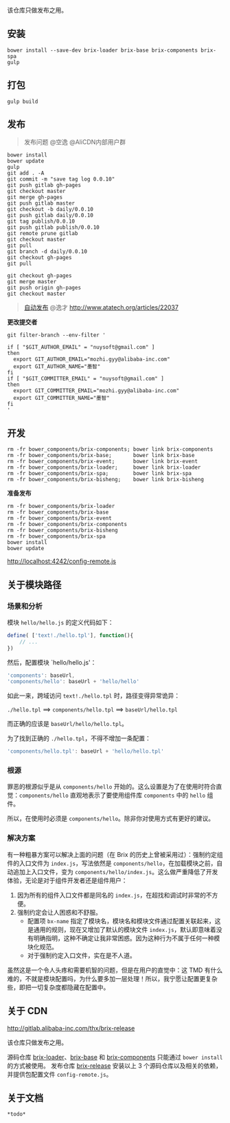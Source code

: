 该仓库只做发布之用。

## 安装

```shell
bower install --save-dev brix-loader brix-base brix-components brix-spa
gulp
```

## 打包

```shell
gulp build
```

## 发布

> 发布问题 @空逸 @AliCDN内部用户群

```shell
bower install
bower update
gulp
git add . -A
git commit -m "save tag log 0.0.10"
git push gitlab gh-pages
git checkout master
git merge gh-pages
git push gitlab master
git checkout -b daily/0.0.10
git push gitlab daily/0.0.10
git tag publish/0.0.10
git push gitlab publish/0.0.10
git remote prune gitlab
git checkout master
git pull
git branch -d daily/0.0.10
git checkout gh-pages
git pull

git checkout gh-pages
git merge master
git push origin gh-pages
git checkout master
```

> [自动发布](http://thx.tbsite.net/vegas/services/aone-server-side-build/) @逸才
> http://www.atatech.org/articles/22037

**更改提交者**

```shell
git filter-branch --env-filter '
 
if [ "$GIT_AUTHOR_EMAIL" = "nuysoft@gmail.com" ]
then
  export GIT_AUTHOR_EMAIL="mozhi.gyy@alibaba-inc.com"
  export GIT_AUTHOR_NAME="墨智"
fi
if [ "$GIT_COMMITTER_EMAIL" = "nuysoft@gmail.com" ]
then
  export GIT_COMMITTER_EMAIL="mozhi.gyy@alibaba-inc.com"
  export GIT_COMMITTER_NAME="墨智"
fi
'
```

## 开发

```shell
rm -fr bower_components/brix-components; bower link brix-components
rm -fr bower_components/brix-base;       bower link brix-base
rm -fr bower_components/brix-event;      bower link brix-event
rm -fr bower_components/brix-loader;     bower link brix-loader
rm -fr bower_components/brix-spa;        bower link brix-spa
rm -fr bower_components/brix-bisheng;    bower link brix-bisheng
```

**准备发布**

```shell
rm -fr bower_components/brix-loader
rm -fr bower_components/brix-base
rm -fr bower_components/brix-event
rm -fr bower_components/brix-components
rm -fr bower_components/brix-bisheng
rm -fr bower_components/brix-spa
bower install
bower update
```

<http://localhost:4242/config-remote.js>

## 关于模块路径

### 场景和分析

模块 `hello/hello.js` 的定义代码如下：

```js
define( ['text!./hello.tpl'], function(){ 
    // ...
})
```

然后，配置模块 `hello/hello.js'：

```js
'components': baseUrl,
'components/hello': baseUrl + 'hello/hello'
```

如此一来，跨域访问 `text!./hello.tpl` 时，路径变得异常诡异：

`./hello.tpl` ==> `components/hello.tpl` ==> `baseUrl/hello.tpl`

而正确的应该是 `baseUrl/hello/hello.tpl`。

为了找到正确的 `./hello.tpl`，不得不增加一条配置：

```js
'components/hello.tpl': baseUrl + 'hello/hello.tpl'
```

### 根源

罪恶的根源似乎是从 `components/hello` 开始的。这么设置是为了在使用时符合直觉：`components/hello` 直观地表示了要使用组件库 `components` 中的 `hello` 组件。

所以，在使用时必须是 `components/hello`。除非你对使用方式有更好的建议。

### 解决方案

有一种粗暴方案可以解决上面的问题（在 Brix 的历史上曾被采用过）：强制约定组件的入口文件为 `index.js`，写法依然是 `components/hello`，在加载模块之前，自动追加上入口文件，变为 `components/hello/index.js`。这么做严重降低了开发体验，无论是对于组件开发者还是组件用户：

1. 因为所有的组件入口文件都是同名的 `index.js`，在超找和调试时非常的不方便。
2. 强制约定会让人困惑和不舒服。
    * 配置项 `bx-name` 指定了模块名，模块名和模块文件通过配置关联起来，这是通用的规则，现在又增加了默认的模块文件 `index.js`，默认即意味着没有明确指明，这种不确定让我非常困惑。因为这种行为不属于任何一种模块化规范。
    * 对于强制约定入口文件，实在是不人道。

虽然这是一个令人头疼和需要机智的问题，但是在用户的直觉中：这 TMD 有什么难的，不就是模块配置吗，为什么要多加一层处理！所以，我宁愿让配置更复杂些，即把一切复杂度都隐藏在配置中。


## 关于 CDN

http://gitlab.alibaba-inc.com/thx/brix-release

该仓库只做发布之用。

源码仓库 [brix-loader]、[brix-base] 和 [brix-components] 只能通过 `bower install` 的方式被使用。
发布仓库 [brix-release] 安装以上 3 个源码仓库以及相关的依赖，并提供包配置文件 `config-remote.js`。

[brix-loader]: https://github.com/thx/brix-loader
[brix-base]: https://github.com/nuysoft/brix-base
[brix-components]: https://github.com/nuysoft/brix-components
[brix-release]: http://gitlab.alibaba-inc.com/thx/brix-release

## 关于文档

    *todo*
